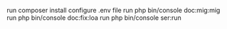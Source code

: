 run composer install
configure .env file
run php bin/console doc:mig:mig
run php bin/console doc:fix:loa
run php bin/console ser:run